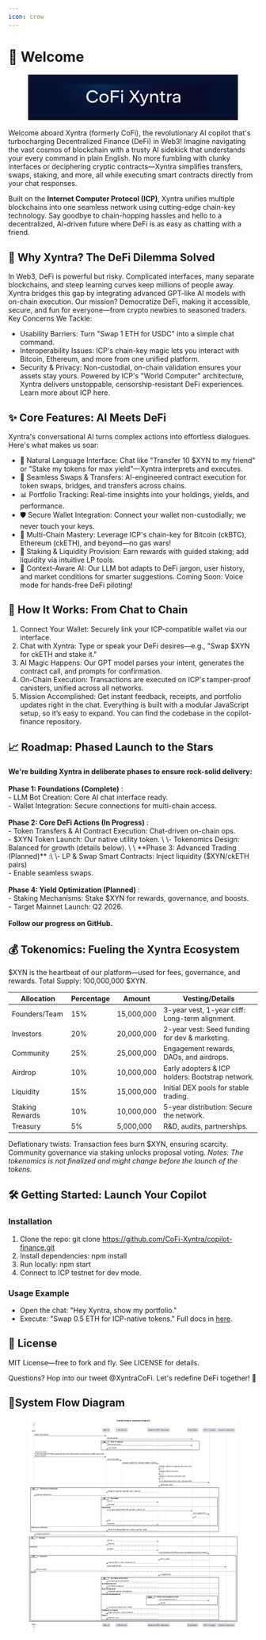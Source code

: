 ```yaml
---
icon: crow
---
```


# 🚀 Welcome

<figure><img src=".gitbook/assets/d44.png" alt=""><figcaption></figcaption></figure>

Welcome aboard Xyntra (formerly CoFi), the revolutionary AI copilot that's turbocharging Decentralized Finance (DeFi) in Web3! Imagine navigating the vast cosmos of blockchain with a trusty AI sidekick that understands your every command in plain English. No more fumbling with clunky interfaces or deciphering cryptic contracts—Xyntra simplifies transfers, swaps, staking, and more, all while executing smart contracts directly from your chat responses.

Built on the **Internet Computer Protocol (ICP)**, Xyntra unifies multiple blockchains into one seamless network using cutting-edge chain-key technology. Say goodbye to chain-hopping hassles and hello to a decentralized, AI-driven future where DeFi is as easy as chatting with a friend.

## 🌌 Why Xyntra? The DeFi Dilemma Solved

In Web3, DeFi is powerful but risky. Complicated interfaces, many separate blockchains, and steep learning curves keep millions of people away. Xyntra bridges this gap by integrating advanced GPT-like AI models with on-chain execution. Our mission? Democratize DeFi, making it accessible, secure, and fun for everyone—from crypto newbies to seasoned traders. Key Concerns We Tackle:

* Usability Barriers: Turn "Swap 1 ETH for USDC" into a simple chat command.
* Interoperability Issues: ICP's chain-key magic lets you interact with Bitcoin, Ethereum, and more from one unified platform.
* Security & Privacy: Non-custodial, on-chain validation ensures your assets stay yours. Powered by ICP's "World Computer" architecture, Xyntra delivers unstoppable, censorship-resistant DeFi experiences. Learn more about ICP here.

## ✨ Core Features: AI Meets DeFi

Xyntra's conversational AI turns complex actions into effortless dialogues. Here's what makes us soar:

* 💬 Natural Language Interface: Chat like "Transfer 10 $XYN to my friend" or "Stake my tokens for max yield"—Xyntra interprets and executes.
* 🔄 Seamless Swaps & Transfers: AI-engineered contract execution for token swaps, bridges, and transfers across chains.
* 📊 Portfolio Tracking: Real-time insights into your holdings, yields, and performance.
* 🛡️ Secure Wallet Integration: Connect your wallet non-custodially; we never touch your keys.
* 🔗 Multi-Chain Mastery: Leverage ICP's chain-key for Bitcoin (ckBTC), Ethereum (ckETH), and beyond—no gas wars!
* 🚀 Staking & Liquidity Provision: Earn rewards with guided staking; add liquidity via intuitive LP tools.
* 🧠 Context-Aware AI: Our LLM bot adapts to DeFi jargon, user history, and market conditions for smarter suggestions. Coming Soon: Voice mode for hands-free DeFi piloting!

## 🛫 How It Works: From Chat to Chain

1. Connect Your Wallet: Securely link your ICP-compatible wallet via our interface.
2. Chat with Xyntra: Type or speak your DeFi desires—e.g., "Swap $XYN for ckETH and stake it."
3. AI Magic Happens: Our GPT model parses your intent, generates the contract call, and prompts for confirmation.
4. On-Chain Execution: Transactions are executed on ICP's tamper-proof canisters, unified across all networks.
5. Mission Accomplished: Get instant feedback, receipts, and portfolio updates right in the chat. Everything is built with a modular JavaScript setup, so it’s easy to expand. You can find the codebase in the copilot-finance repository.

## 📈 Roadmap: Phased Launch to the Stars

#### We're building Xyntra in deliberate phases to ensure rock-solid delivery:&#x20;

**Phase 1: Foundations (Complete)** :\
\- LLM Bot Creation: Core AI chat interface ready. \
\- Wallet Integration: Secure connections for multi-chain access. \
\
**Phase 2: Core DeFi Actions (In Progress)** :\
\- Token Transfers & AI Contract Execution: Chat-driven on-chain ops. \
\- $XYN Token Launch: Our native utility token. \
\- Tokenomics Design: Balanced for growth (details below). \
\
**Phase 3: Advanced Trading (Planned)** :\
\- LP & Swap Smart Contracts: Inject liquidity ($XYN/ckETH pairs) \
\- Enable seamless swaps. \
\
**Phase 4: Yield Optimization (Planned)** :\
\- Staking Mechanisms: Stake $XYN for rewards, governance, and boosts. \
\- Target Mainnet Launch: Q2 2026. \
\
**Follow our progress on GitHub.**

## 💰 Tokenomics: Fueling the Xyntra Ecosystem

$XYN is the heartbeat of our platform—used for fees, governance, and rewards. Total Supply: 100,000,000 $XYN.

| Allocation      | Percentage | Amount     | Vesting/Details                                  |
| --------------- | ---------- | ---------- | ------------------------------------------------ |
| Founders/Team   | 15%        | 15,000,000 | 3-year vest, 1-year cliff: Long-term alignment.  |
| Investors       | 20%        | 20,000,000 | 2-year vest: Seed funding for dev & marketing.   |
| Community       | 25%        | 25,000,000 | Engagement rewards, DAOs, and airdrops.          |
| Airdrop         | 10%        | 10,000,000 | Early adopters & ICP holders: Bootstrap network. |
| Liquidity       | 15%        | 15,000,000 | Initial DEX pools for stable trading.            |
| Staking Rewards | 10%        | 10,000,000 | 5-year distribution: Secure the network.         |
| Treasury        | 5%         | 5,000,000  | R\&D, audits, partnerships.                      |

Deflationary twists: Transaction fees burn $XYN, ensuring scarcity. Community governance via staking unlocks proposal voting. _Notes: The tokenomics is not finalized and might change before the launch of the tokens._

## 🛠️ Getting Started: Launch Your Copilot

### **Installation**

1. Clone the repo: git clone https://github.com/CoFi-Xyntra/copilot-finance.git
2. Install dependencies: npm install
3. Run locally: npm start
4. Connect to ICP testnet for dev mode.

### **Usage Example**

* Open the chat: "Hey Xyntra, show my portfolio."
* Execute: "Swap 0.5 ETH for ICP-native tokens." Full docs in [here](https://docs.cofi-xyntra.roracash.com/).

## 📜 License

MIT License—free to fork and fly. See LICENSE for details.

Questions? Hop into our tweet @XyntraCoFi. Let's redefine DeFi together! 🌟

## 🔄System Flow Diagram

<figure><img src=".gitbook/assets/Flow Diagram of CofiXyntra.jpg" alt=""><figcaption></figcaption></figure>
